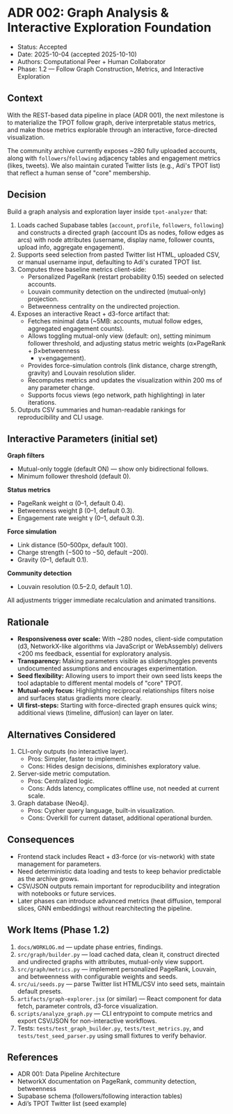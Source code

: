 # ADR 002: Graph Analysis & Interactive Exploration Foundation

- Status: Accepted
- Date: 2025-10-04 (accepted 2025-10-10)
- Authors: Computational Peer + Human Collaborator
- Phase: 1.2 — Follow Graph Construction, Metrics, and Interactive Exploration

## Context

With the REST-based data pipeline in place (ADR 001), the next milestone is to
materialize the TPOT follow graph, derive interpretable status metrics, and make
those metrics explorable through an interactive, force-directed visualization.

The community archive currently exposes ~280 fully uploaded accounts, along with
`followers`/`following` adjacency tables and engagement metrics (likes, tweets).
We also maintain curated Twitter lists (e.g., Adi's TPOT list) that reflect a
human sense of "core" membership.

## Decision

Build a graph analysis and exploration layer inside `tpot-analyzer` that:

1. Loads cached Supabase tables (`account`, `profile`, `followers`, `following`)
   and constructs a directed graph (account IDs as nodes, follow edges as arcs)
   with node attributes (username, display name, follower counts, upload info,
   aggregate engagement).
2. Supports seed selection from pasted Twitter list HTML, uploaded CSV, or
   manual username input, defaulting to Adi's curated TPOT list.
3. Computes three baseline metrics client-side:
   - Personalized PageRank (restart probability 0.15) seeded on selected
     accounts.
   - Louvain community detection on the undirected (mutual-only) projection.
   - Betweenness centrality on the undirected projection.
4. Exposes an interactive React + d3-force artifact that:
   - Fetches minimal data (~5MB: accounts, mutual follow edges, aggregated
     engagement counts).
   - Allows toggling mutual-only view (default: on), setting minimum follower
     threshold, and adjusting status metric weights (α×PageRank + β×betweenness
     + γ×engagement).
   - Provides force-simulation controls (link distance, charge strength,
     gravity) and Louvain resolution slider.
   - Recomputes metrics and updates the visualization within 200 ms of any
     parameter change.
   - Supports focus views (ego network, path highlighting) in later iterations.
5. Outputs CSV summaries and human-readable rankings for reproducibility and CLI
   usage.

## Interactive Parameters (initial set)

**Graph filters**
- Mutual-only toggle (default ON) — show only bidirectional follows.
- Minimum follower threshold (default 0).

**Status metrics**
- PageRank weight α (0–1, default 0.4).
- Betweenness weight β (0–1, default 0.3).
- Engagement rate weight γ (0–1, default 0.3).

**Force simulation**
- Link distance (50–500px, default 100).
- Charge strength (−500 to −50, default −200).
- Gravity (0–1, default 0.1).

**Community detection**
- Louvain resolution (0.5–2.0, default 1.0).

All adjustments trigger immediate recalculation and animated transitions.

## Rationale

- **Responsiveness over scale:** With ~280 nodes, client-side computation (d3,
  NetworkX-like algorithms via JavaScript or WebAssembly) delivers <200 ms
  feedback, essential for exploratory analysis.
- **Transparency:** Making parameters visible as sliders/toggles prevents
  undocumented assumptions and encourages experimentation.
- **Seed flexibility:** Allowing users to import their own seed lists keeps the
  tool adaptable to different mental models of "core" TPOT.
- **Mutual-only focus:** Highlighting reciprocal relationships filters noise and
  surfaces status gradients more clearly.
- **UI first-steps:** Starting with force-directed graph ensures quick wins;
  additional views (timeline, diffusion) can layer on later.

## Alternatives Considered

1. CLI-only outputs (no interactive layer).
   - Pros: Simpler, faster to implement.
   - Cons: Hides design decisions, diminishes exploratory value.
2. Server-side metric computation.
   - Pros: Centralized logic.
   - Cons: Adds latency, complicates offline use, not needed at current scale.
3. Graph database (Neo4j).
   - Pros: Cypher query language, built-in visualization.
   - Cons: Overkill for current dataset, additional operational burden.

## Consequences

- Frontend stack includes React + d3-force (or vis-network) with state
  management for parameters.
- Need deterministic data loading and tests to keep behavior predictable as the
  archive grows.
- CSV/JSON outputs remain important for reproducibility and integration with
  notebooks or future services.
- Later phases can introduce advanced metrics (heat diffusion, temporal slices,
  GNN embeddings) without rearchitecting the pipeline.

## Work Items (Phase 1.2)

1. `docs/WORKLOG.md` — update phase entries, findings.
2. `src/graph/builder.py` — load cached data, clean it, construct directed and
   undirected graphs with attributes, mutual-only view support.
3. `src/graph/metrics.py` — implement personalized PageRank, Louvain, and
   betweenness with configurable weights and seeds.
4. `src/ui/seeds.py` — parse Twitter list HTML/CSV into seed sets, maintain
   default presets.
5. `artifacts/graph-explorer.jsx` (or similar) — React component for data fetch,
   parameter controls, d3-force visualization.
6. `scripts/analyze_graph.py` — CLI entrypoint to compute metrics and export
   CSV/JSON for non-interactive workflows.
7. Tests: `tests/test_graph_builder.py`, `tests/test_metrics.py`, and
   `tests/test_seed_parser.py` using small fixtures to verify behavior.

## References

- ADR 001: Data Pipeline Architecture
- NetworkX documentation on PageRank, community detection, betweenness
- Supabase schema (followers/following interaction tables)
- Adi’s TPOT Twitter list (seed example)

